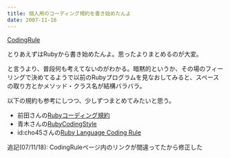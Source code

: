 ```yaml
---
title: 個人用のコーディング規約を書き始めたんよ
date: 2007-11-16
---
```

<a href="/coding_rule/">CodingRule</a>

とりあえずはRubyから書き始めたんよ。思ったよりまとめるのが大変。

と言うより、普段何も考えてないのがわかる。暗黙的というか、その場のフィーリングで決めてるようで以前のRubyプログラムを見なおしてみると、スペースの取り方とかメソッド・クラス名が結構バラバラ。

以下の規約も参考にしつつ、少しずつまとめてみたいと思う。

<ul>
<li>前田さんの<a href="http://shugo.net/ruby-codeconv/codeconv.html">Rubyコーディング規約</a></li>
<li>青木さんの<a href="http://www.loveruby.net/w/RubyCodingStyle.html">RubyCodingStyle</a></li>
<li>id:cho45さんの<a href="http://lab.lowreal.net/trac/wiki/CodingRule/Ruby">Ruby Language Coding Rule</a></li>
</ul>

追記(07/11/18): CodingRuleページ内のリンクが間違ってたから修正した